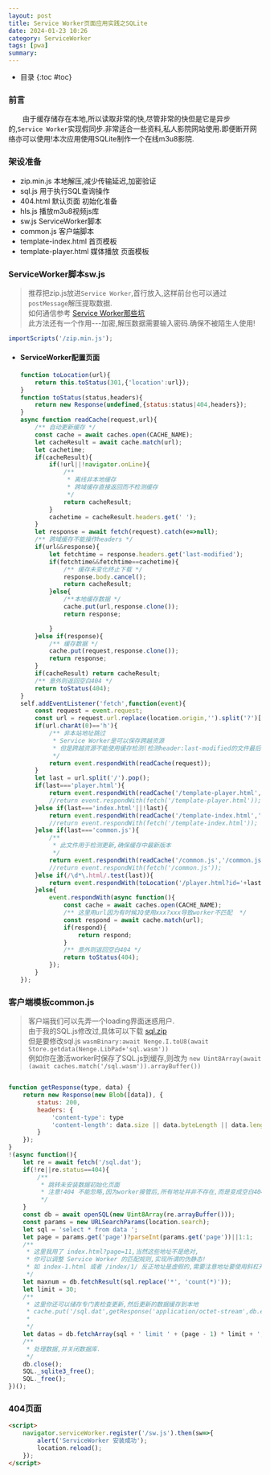 ```yaml
---
layout: post
title: Service Worker页面应用实践之SQLite
date: 2024-01-23 10:26
category: ServiceWorker
tags: [pwa]
summary: 
---
```

- 目录
{:toc #toc}

### 前言 ###
&emsp;&emsp;由于缓存储存在本地,所以读取非常的快,尽管非常的快但是它是异步的,`Service Worker`实现假同步.非常适合一些资料,私人影院网站使用.即便断开网络亦可以使用!本次应用使用SQLite制作一个在线m3u8影院.

### 架设准备 ###
- zip.min.js 本地解压,减少传输延迟,加密验证
- sql.js 用于执行SQL查询操作
- 404.html 默认页面 初始化准备
- hls.js 播放m3u8视频js库
- sw.js ServiceWorker脚本
- common.js 客户端脚本
- template-index.html 首页模板
- template-player.html 媒体播放 页面模板

### ServiceWorker脚本sw.js ###
> 推荐把zip.js放进`Service Worker`,首行放入,这样前台也可以通过`postMessage`解压提取数据.  
如何通信参考 [Service Worker那些坑](serviceWorkerState.html)  
此方法还有一个作用---加密,解压数据需要输入密码.确保不被陌生人使用!   

```javascript
importScripts('/zip.min.js');
```
-   #### ServiceWorker配置页面 ####
    ```javascript
    function toLocation(url){
        return this.toStatus(301,{'location':url});
    }
    function toStatus(status,headers){
        return new Response(undefined,{status:status|404,headers});
    }
    async function readCache(request,url){
        /** 自动更新缓存 */
        const cache = await caches.open(CACHE_NAME);
        let cacheResult = await cache.match(url);
        let cachetime;
        if(cacheResult){
            if(!url||!navigator.onLine){
                /**
                 * 离线非本地缓存
                 * 跨域缓存直接返回而不检测缓存
                 */
                return cacheResult;
            }
            cachetime = cacheResult.headers.get(' ');
        }
        let response = await fetch(request).catch(e=>null);
        /** 跨域缓存不能操作headers */
        if(url&&response){
            let fetchtime = response.headers.get('last-modified');
            if(fetchtime&&fetchtime==cachetime){
                /** 缓存未变化终止下载 */
                response.body.cancel();
                return cacheResult;
            }else{
                /**本地缓存数据 */
                cache.put(url,response.clone());
                return response;

            }
        }else if(response){
            /** 缓存数据 */
            cache.put(request,response.clone());
            return response;
        }
        if(cacheResult) return cacheResult;
        /** 意外则返回空白404 */
        return toStatus(404);
    }
    self.addEventListener('fetch',function(event){
        const request = event.request;
        const url = request.url.replace(location.origin,'').split('?')[0];
        if(url.charAt(0)=='h'){
            /** 非本站地址跳过 
             * Service Worker是可以保存跨越资源
             * 但是跨越资源不能使用缓存检测(检测header:last-modified的文件最后修改时间决定是否更新)
             */
            return event.respondWith(readCache(request));
        }
        let last = url.split('/').pop();
        if(last==='player.html'){
            return event.respondWith(readCache('/template-player.html','/template-player.html'));
            //return event.respondWith(fetch('/template-player.html'));
        }else if(last==='index.html'||!last){
            return event.respondWith(readCache('/template-index.html','/template-index.html'));
            //return event.respondWith(fetch('/template-index.html'));
        }else if(last==='common.js'){
            /**
             * 此文件用于检测更新,确保缓存中最新版本
             */
            return event.respondWith(readCache('/common.js','/common.js'));
            //return event.respondWith(fetch('/common.js'));
        }else if(/\d*\.html/.test(last)){
            return event.respondWith(toLocation('/player.html?id='+last.match(/(\d+)/)[1]));
        }else{
            event.respondWith(async function(){
                const cache = await caches.open(CACHE_NAME);
                /** 这里用url因为有时候JQ使用xxx?xxx导致worker不匹配  */
                const respond = await cache.match(url);
                if(respond){
                    return respond;
                }
                /** 意外则返回空白404 */
                return toStatus(404);
            });
        }
    });
    ```

### 客户端模板common.js ###
> 客户端我们可以先弄一个loading界面迷惑用户.  
由于我的SQL.js修改过,具体可以下载 [sql.zip](/assets/js/lib/sql.zip)  
但是要修改sql.js `wasmBinary:await Nenge.I.toU8(await Store.getdata(Nenge.LibPad+'sql.wasm'))`   
例如你在激活worker时保存了SQL.js到缓存,则改为 `new Uint8Array(await (await caches.match('/sql.wasm')).arrayBuffer())`

```javascript

function getResponse(type, data) {
    return new Response(new Blob([data]), {
        status: 200,
        headers: {
            'content-type': type
            'content-length': data.size || data.byteLength || data.length
        }
    });
}
!(async function(){
    let re = await fetch('/sql.dat');
    if(!re||re.status==404){
        /**
         * 跳转未安装数据初始化页面
         * 注意!404 不能忽略,因为worker接管后,所有地址并非不存在,而是变成空白404;
         */
    }
    const db = await openSQL(new Uint8Array(re.arrayBuffer()));
    const params = new URLSearchParams(location.search);
    let sql = 'select * from data ';
    let page = params.get('page')?parseInt(params.get('page'))||1:1;
    /**
     * 这里我用了 index.html?page=11,当然这些地址不是绝对,
     * 你可以调整 Service Worker 的匹配规则,实现所谓的伪静态!
     * 如 index-1.html 或者 /index/1/ 反正地址是虚假的,需要注意地址要使用斜杠开头,避免地址不是绝对地址.
     */ 
    let maxnum = db.fetchResult(sql.replace('*', 'count(*)'));
    let limit = 30;
    /**
     * 这里你还可以储存专门表检查更新,然后更新的数据缓存到本地
     * cache.put('/sql.dat',getResponse('application/octet-stream',db.export()))
     * 
     */ 
    let datas = db.fetchArray(sql + ' limit ' + (page - 1) * limit + ',' + limit);
    /**
     * 处理数据,并关闭数据库. 
     */
    db.close();
    SQL._sqlite3_free();
    SQL._free();
})();
```

### 404页面 ###

```html
<script>
    navigator.serviceWorker.register('/sw.js').then(sw=>{
        alert('ServiceWorker 安装成功');
        location.reload();
    });
</script>
```